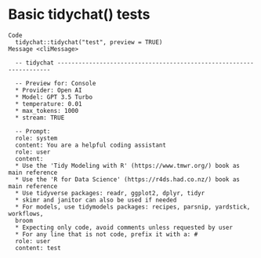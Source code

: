 # Basic tidychat() tests

    Code
      tidychat::tidychat("test", preview = TRUE)
    Message <cliMessage>
      
      -- tidychat --------------------------------------------------------------------
      
      -- Preview for: Console 
      * Provider: Open AI
      * Model: GPT 3.5 Turbo
      * temperature: 0.01
      * max_tokens: 1000
      * stream: TRUE
      
      -- Prompt: 
      role: system
      content: You are a helpful coding assistant
      role: user
      content:
      * Use the 'Tidy Modeling with R' (https://www.tmwr.org/) book as main reference
      * Use the 'R for Data Science' (https://r4ds.had.co.nz/) book as main reference
      * Use tidyverse packages: readr, ggplot2, dplyr, tidyr
      * skimr and janitor can also be used if needed
      * For models, use tidymodels packages: recipes, parsnip, yardstick, workflows,
      broom
      * Expecting only code, avoid comments unless requested by user
      * For any line that is not code, prefix it with a: #
      role: user
      content: test

